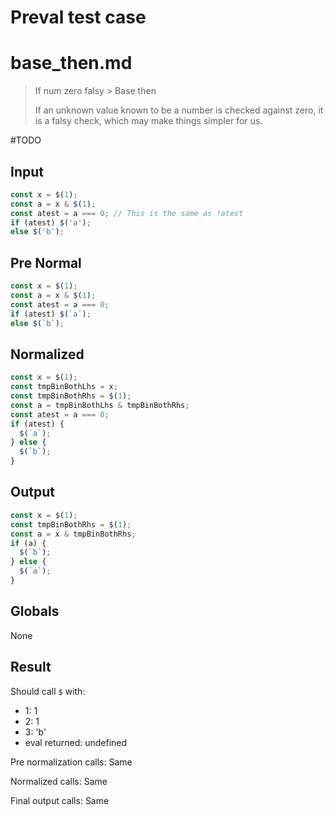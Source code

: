 # Preval test case

# base_then.md

> If num zero falsy > Base then
>
> If an unknown value known to be a number is checked against zero, it is a falsy check, which may make things simpler for us.

#TODO

## Input

`````js filename=intro
const x = $(1);
const a = x & $(1);
const atest = a === 0; // This is the same as !atest
if (atest) $('a');
else $('b');
`````

## Pre Normal

`````js filename=intro
const x = $(1);
const a = x & $(1);
const atest = a === 0;
if (atest) $(`a`);
else $(`b`);
`````

## Normalized

`````js filename=intro
const x = $(1);
const tmpBinBothLhs = x;
const tmpBinBothRhs = $(1);
const a = tmpBinBothLhs & tmpBinBothRhs;
const atest = a === 0;
if (atest) {
  $(`a`);
} else {
  $(`b`);
}
`````

## Output

`````js filename=intro
const x = $(1);
const tmpBinBothRhs = $(1);
const a = x & tmpBinBothRhs;
if (a) {
  $(`b`);
} else {
  $(`a`);
}
`````

## Globals

None

## Result

Should call `$` with:
 - 1: 1
 - 2: 1
 - 3: 'b'
 - eval returned: undefined

Pre normalization calls: Same

Normalized calls: Same

Final output calls: Same
